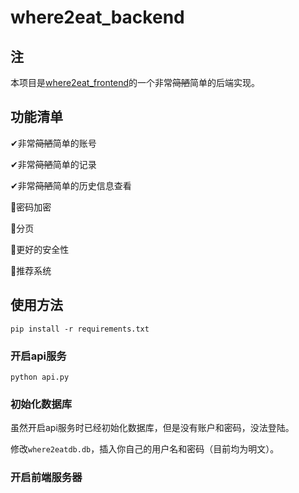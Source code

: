 # where2eat_backend

## 注

本项目是[where2eat_frontend](<https://github.com/KXXH/where2eat_frontend>)的一个非常~~简陋~~简单的后端实现。

## 功能清单

✔非常~~简陋~~简单的账号

✔非常~~简陋~~简单的记录

✔非常~~简陋~~简单的历史信息查看

🔨密码加密

🔨分页

🔨更好的安全性

🔨推荐系统

## 使用方法

`pip install -r requirements.txt `

### 开启api服务

`python api.py`

### 初始化数据库

虽然开启api服务时已经初始化数据库，但是没有账户和密码，没法登陆。

修改`where2eatdb.db`，插入你自己的用户名和密码（目前均为明文）。

### 开启前端服务器





